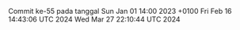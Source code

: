 Commit ke-55 pada tanggal Sun Jan 01 14:00 2023 +0100
Fri Feb 16 14:43:06 UTC 2024
Wed Mar 27 22:10:44 UTC 2024
